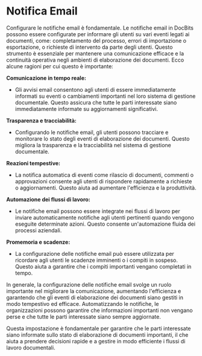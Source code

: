 # Notifica Email

Configurare le notifiche email è fondamentale. Le notifiche email in DocBits possono essere configurate per informare gli utenti su vari eventi legati ai documenti, come: completamento del processo, errori di importazione o esportazione, o richieste di intervento da parte degli utenti. Questo strumento è essenziale per mantenere una comunicazione efficace e la continuità operativa negli ambienti di elaborazione dei documenti. Ecco alcune ragioni per cui questo è importante:

**Comunicazione in tempo reale:**

* Gli avvisi email consentono agli utenti di essere immediatamente informati su eventi o cambiamenti importanti nel loro sistema di gestione documentale. Questo assicura che tutte le parti interessate siano immediatamente informate su aggiornamenti significativi.

**Trasparenza e tracciabilità:**

* Configurando le notifiche email, gli utenti possono tracciare e monitorare lo stato degli eventi di elaborazione dei documenti. Questo migliora la trasparenza e la tracciabilità nel sistema di gestione documentale.

**Reazioni tempestive:**

* La notifica automatica di eventi come rilascio di documenti, commenti o approvazioni consente agli utenti di rispondere rapidamente a richieste o aggiornamenti. Questo aiuta ad aumentare l'efficienza e la produttività.

**Automazione dei flussi di lavoro:**

* Le notifiche email possono essere integrate nei flussi di lavoro per inviare automaticamente notifiche agli utenti pertinenti quando vengono eseguite determinate azioni. Questo consente un'automazione fluida dei processi aziendali.

**Promemoria e scadenze:**

* La configurazione delle notifiche email può essere utilizzata per ricordare agli utenti le scadenze imminenti o i compiti in sospeso. Questo aiuta a garantire che i compiti importanti vengano completati in tempo.

In generale, la configurazione delle notifiche email svolge un ruolo importante nel migliorare la comunicazione, aumentando l'efficienza e garantendo che gli eventi di elaborazione dei documenti siano gestiti in modo tempestivo ed efficace. Automatizzando le notifiche, le organizzazioni possono garantire che informazioni importanti non vengano perse e che tutte le parti interessate siano sempre aggiornate.

Questa impostazione è fondamentale per garantire che le parti interessate siano informate sullo stato di elaborazione di documenti importanti, il che aiuta a prendere decisioni rapide e a gestire in modo efficiente i flussi di lavoro documentali.
